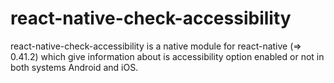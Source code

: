 # react-native-check-accessibility
react-native-check-accessibility is a native module for react-native (=> 0.41.2) which give information about is accessibility option enabled or not in both systems Android and iOS. 
